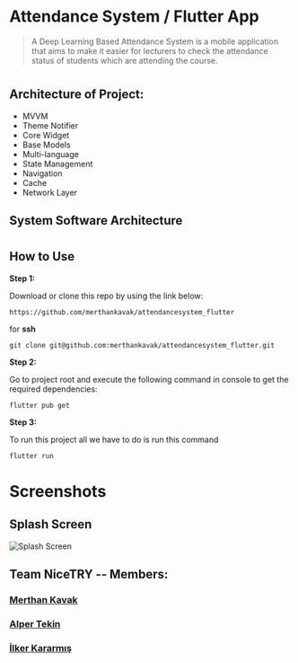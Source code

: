 # Attendance System / Flutter App
> A Deep Learning Based Attendance System is a mobile application that aims to make it easier for lecturers to check the attendance status of students which are attending the course.
#

## Architecture of Project:

* MVVM
* Theme Notifier
* Core Widget
* Base Models
* Multi-language
* State Management
* Navigation
* Cache
* Network Layer

## System Software Architecture

#

## How to Use 

**Step 1:**

Download or clone this repo by using the link below:

```
https://github.com/merthankavak/attendancesystem_flutter
```

for **ssh** 

```
git clone git@github.com:merthankavak/attendancesystem_flutter.git
```

**Step 2:**

Go to project root and execute the following command in console to get the required dependencies: 

```
flutter pub get 
```
**Step 3:**

To run this project all we have to do is run this command

```
flutter run 
```

# Screenshots
## Splash Screen
![Splash Screen](https://raw.githubusercontent.com/merthankavak/attendancesystem_flutter/master/screenshots/splash_screen.jpg)


## Team NiceTRY -- Members:
### [Merthan **Kavak**](https://github.com/merthankavak)  
### [Alper **Tekin**](https://github.com/alpertknn)  
### [İlker **Kararmış**](https://github.com/Inventore0)  

